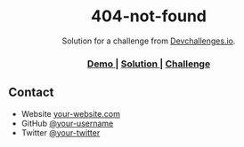 <!-- Please update value in the {}  -->

<h1 align="center">404-not-found</h1>

<div align="center">
   Solution for a challenge from  <a href="http://devchallenges.io" target="_blank">Devchallenges.io</a>.
</div>

<div align="center">
  <h3>
    <a href="https://kulnois.github.io/404-not-found">
      Demo
    </a>
    <span> | </span>
    <a href="https://kulnois.github.io/404-not-found">
      Solution
    </a>
    <span> | </span>
    <a href="https://devchallenges.io/challenges/wBunSb7FPrIepJZAg0sY">
      Challenge
    </a>
  </h3>
</div>

## Contact

- Website [your-website.com](https://kulnois.com)
- GitHub [@your-username](https://github.com/kulnois)
- Twitter [@your-twitter](https://twitter.com/kulnois)
